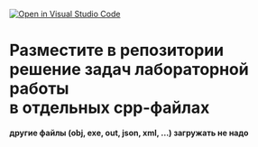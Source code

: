 [![Open in Visual Studio Code](https://classroom.github.com/assets/open-in-vscode-2e0aaae1b6195c2367325f4f02e2d04e9abb55f0b24a779b69b11b9e10269abc.svg)](https://classroom.github.com/online_ide?assignment_repo_id=20548895&assignment_repo_type=AssignmentRepo)
# Разместите в репозитории решение задач лабораторной работы </br>в отдельных cpp-файлах
**другие файлы (obj, exe, out, json, xml, ...) загружать не надо**

